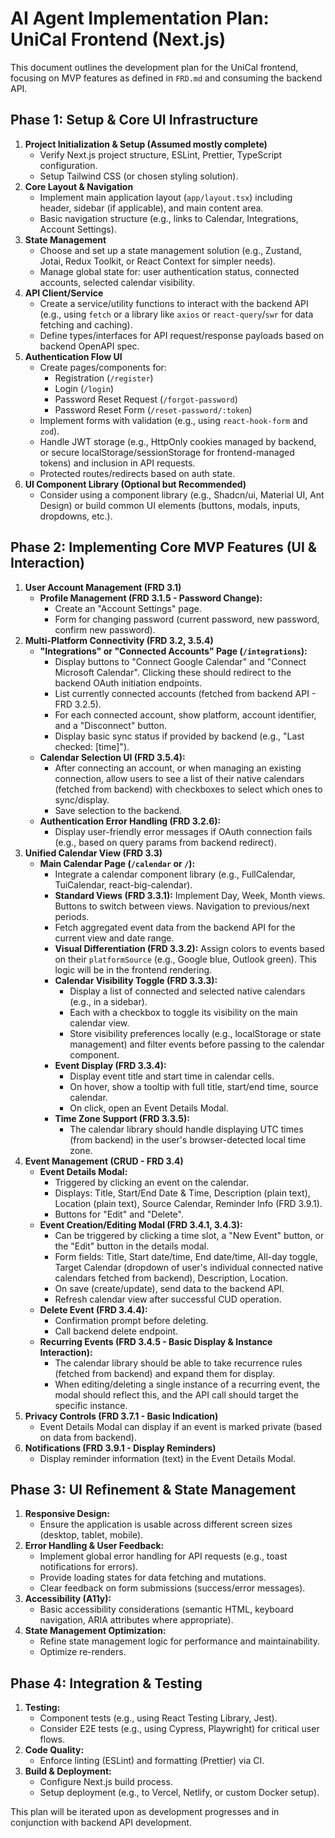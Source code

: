 # AI Agent Implementation Plan: UniCal Frontend (Next.js)

This document outlines the development plan for the UniCal frontend, focusing on MVP features as defined in `FRD.md` and consuming the backend API.

## Phase 1: Setup & Core UI Infrastructure

1.  **Project Initialization & Setup (Assumed mostly complete)**
    *   Verify Next.js project structure, ESLint, Prettier, TypeScript configuration.
    *   Setup Tailwind CSS (or chosen styling solution).
2.  **Core Layout & Navigation**
    *   Implement main application layout (`app/layout.tsx`) including header, sidebar (if applicable), and main content area.
    *   Basic navigation structure (e.g., links to Calendar, Integrations, Account Settings).
3.  **State Management**
    *   Choose and set up a state management solution (e.g., Zustand, Jotai, Redux Toolkit, or React Context for simpler needs).
    *   Manage global state for: user authentication status, connected accounts, selected calendar visibility.
4.  **API Client/Service**
    *   Create a service/utility functions to interact with the backend API (e.g., using `fetch` or a library like `axios` or `react-query`/`swr` for data fetching and caching).
    *   Define types/interfaces for API request/response payloads based on backend OpenAPI spec.
5.  **Authentication Flow UI**
    *   Create pages/components for:
        *   Registration (`/register`)
        *   Login (`/login`)
        *   Password Reset Request (`/forgot-password`)
        *   Password Reset Form (`/reset-password/:token`)
    *   Implement forms with validation (e.g., using `react-hook-form` and `zod`).
    *   Handle JWT storage (e.g., HttpOnly cookies managed by backend, or secure localStorage/sessionStorage for frontend-managed tokens) and inclusion in API requests.
    *   Protected routes/redirects based on auth state.
6.  **UI Component Library (Optional but Recommended)**
    *   Consider using a component library (e.g., Shadcn/ui, Material UI, Ant Design) or build common UI elements (buttons, modals, inputs, dropdowns, etc.).

## Phase 2: Implementing Core MVP Features (UI & Interaction)

1.  **User Account Management (FRD 3.1)**
    *   **Profile Management (FRD 3.1.5 - Password Change):**
        *   Create an "Account Settings" page.
        *   Form for changing password (current password, new password, confirm new password).
2.  **Multi-Platform Connectivity (FRD 3.2, 3.5.4)**
    *   **"Integrations" or "Connected Accounts" Page (`/integrations`):**
        *   Display buttons to "Connect Google Calendar" and "Connect Microsoft Calendar". Clicking these should redirect to the backend OAuth initiation endpoints.
        *   List currently connected accounts (fetched from backend API - FRD 3.2.5).
        *   For each connected account, show platform, account identifier, and a "Disconnect" button.
        *   Display basic sync status if provided by backend (e.g., "Last checked: [time]").
    *   **Calendar Selection UI (FRD 3.5.4):**
        *   After connecting an account, or when managing an existing connection, allow users to see a list of their native calendars (fetched from backend) with checkboxes to select which ones to sync/display.
        *   Save selection to the backend.
    *   **Authentication Error Handling (FRD 3.2.6):**
        *   Display user-friendly error messages if OAuth connection fails (e.g., based on query params from backend redirect).
3.  **Unified Calendar View (FRD 3.3)**
    *   **Main Calendar Page (`/calendar` or `/`):**
        *   Integrate a calendar component library (e.g., FullCalendar, TuiCalendar, react-big-calendar).
        *   **Standard Views (FRD 3.3.1):** Implement Day, Week, Month views. Buttons to switch between views. Navigation to previous/next periods.
        *   Fetch aggregated event data from the backend API for the current view and date range.
        *   **Visual Differentiation (FRD 3.3.2):** Assign colors to events based on their `platformSource` (e.g., Google blue, Outlook green). This logic will be in the frontend rendering.
        *   **Calendar Visibility Toggle (FRD 3.3.3):**
            *   Display a list of connected and selected native calendars (e.g., in a sidebar).
            *   Each with a checkbox to toggle its visibility on the main calendar view.
            *   Store visibility preferences locally (e.g., localStorage or state management) and filter events before passing to the calendar component.
        *   **Event Display (FRD 3.3.4):**
            *   Display event title and start time in calendar cells.
            *   On hover, show a tooltip with full title, start/end time, source calendar.
            *   On click, open an Event Details Modal.
        *   **Time Zone Support (FRD 3.3.5):**
            *   The calendar library should handle displaying UTC times (from backend) in the user's browser-detected local time zone.
4.  **Event Management (CRUD - FRD 3.4)**
    *   **Event Details Modal:**
        *   Triggered by clicking an event on the calendar.
        *   Displays: Title, Start/End Date & Time, Description (plain text), Location (plain text), Source Calendar, Reminder Info (FRD 3.9.1).
        *   Buttons for "Edit" and "Delete".
    *   **Event Creation/Editing Modal (FRD 3.4.1, 3.4.3):**
        *   Can be triggered by clicking a time slot, a "New Event" button, or the "Edit" button in the details modal.
        *   Form fields: Title, Start date/time, End date/time, All-day toggle, Target Calendar (dropdown of user's individual connected native calendars fetched from backend), Description, Location.
        *   On save (create/update), send data to the backend API.
        *   Refresh calendar view after successful CUD operation.
    *   **Delete Event (FRD 3.4.4):**
        *   Confirmation prompt before deleting.
        *   Call backend delete endpoint.
    *   **Recurring Events (FRD 3.4.5 - Basic Display & Instance Interaction):**
        *   The calendar library should be able to take recurrence rules (fetched from backend) and expand them for display.
        *   When editing/deleting a single instance of a recurring event, the modal should reflect this, and the API call should target the specific instance.
5.  **Privacy Controls (FRD 3.7.1 - Basic Indication)**
    *   Event Details Modal can display if an event is marked private (based on data from backend).
6.  **Notifications (FRD 3.9.1 - Display Reminders)**
    *   Display reminder information (text) in the Event Details Modal.

## Phase 3: UI Refinement & State Management

1.  **Responsive Design:**
    *   Ensure the application is usable across different screen sizes (desktop, tablet, mobile).
2.  **Error Handling & User Feedback:**
    *   Implement global error handling for API requests (e.g., toast notifications for errors).
    *   Provide loading states for data fetching and mutations.
    *   Clear feedback on form submissions (success/error messages).
3.  **Accessibility (A11y):**
    *   Basic accessibility considerations (semantic HTML, keyboard navigation, ARIA attributes where appropriate).
4.  **State Management Optimization:**
    *   Refine state management logic for performance and maintainability.
    *   Optimize re-renders.

## Phase 4: Integration & Testing

1.  **Testing:**
    *   Component tests (e.g., using React Testing Library, Jest).
    *   Consider E2E tests (e.g., using Cypress, Playwright) for critical user flows.
2.  **Code Quality:**
    *   Enforce linting (ESLint) and formatting (Prettier) via CI.
3.  **Build & Deployment:**
    *   Configure Next.js build process.
    *   Setup deployment (e.g., to Vercel, Netlify, or custom Docker setup).

This plan will be iterated upon as development progresses and in conjunction with backend API development.
